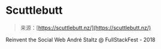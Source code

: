 <!--yml
category: 未分类
date: 2024-05-29 13:18:57
-->

# Scuttlebutt

> 来源：[https://scuttlebutt.nz/](https://scuttlebutt.nz/)

Reinvent the Social Web
André Staltz @ FullStackFest - 2018